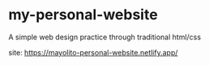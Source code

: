 # my-personal-website
A simple web design practice through traditional html/css

site: https://mayolito-personal-website.netlify.app/
